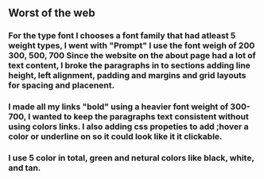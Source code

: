 ## Worst of the web

### For the type font I chooses a font family that had atleast 5 weight types, I went with "Prompt" I use the font weigh of 200 300, 500, 700 Since the website on the about page had a lot of text content, I broke the paragraphs in to sections adding line height, left alignment, padding and margins and grid layouts for spacing and placenent.


### I made all my links "bold" using a heavier font weight of 300-700, I wanted to keep the paragraphs text consistent without using colors links. I also adding css propeties to add ;hover a color or underline on so it could look like it it clickable.

### I use 5 color in total, green and netural colors like black, white, and tan.
